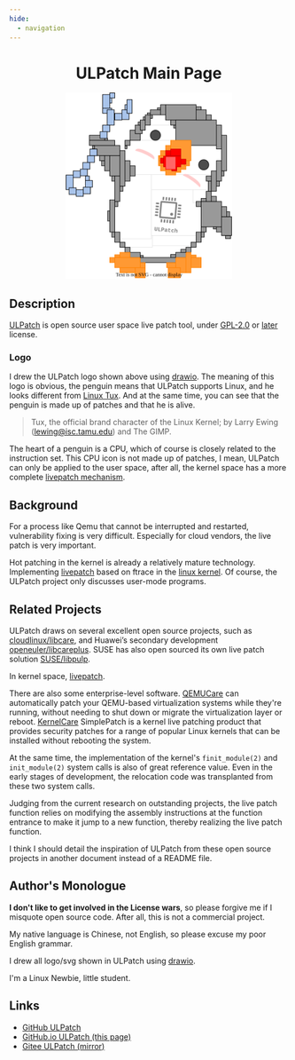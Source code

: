 ```yaml
---
hide:
  - navigation
---
```


<div align="center" markdown>

# ULPatch Main Page

<center>
	<a href="images/logo.drawio.svg">
		<img src="images/logo.drawio.svg" border=0 width=300>
	</a>
</center>

</div>

## Description

[ULPatch](https://github.com/Rtoax/ulpatch) is open source user space live patch tool, under [GPL-2.0](https://www.gnu.org/licenses/old-licenses/gpl-2.0.html) or [later](https://www.gnu.org/licenses/gpl-3.0.html) license.


### Logo

I drew the ULPatch logo shown above using [drawio](https://github.com/jgraph/drawio-desktop/releases). The meaning of this logo is obvious, the penguin means that ULPatch supports Linux, and he looks different from [Linux Tux](https://www.techrepublic.com/article/tux-a-brief-history-of-the-linux-mascot/). And at the same time, you can see that the penguin is made up of patches and that he is alive.

> Tux, the official brand character of the Linux Kernel; by Larry Ewing (lewing@isc.tamu.edu) and The GIMP.

The heart of a penguin is a CPU, which of course is closely related to the instruction set. This CPU icon is not made up of patches, I mean, ULPatch can only be applied to the user space, after all, the kernel space has a more complete [livepatch mechanism](https://docs.kernel.org/livepatch/livepatch.html).


## Background

For a process like Qemu that cannot be interrupted and restarted, vulnerability fixing is very difficult. Especially for cloud vendors, the live patch is very important.

Hot patching in the kernel is already a relatively mature technology. Implementing [livepatch](https://docs.kernel.org/livepatch/livepatch.html) based on ftrace in the [linux kernel](https://github.com/torvalds/linux). Of course, the ULPatch project only discusses user-mode programs.


## Related Projects

ULPatch draws on several excellent open source projects, such as [cloudlinux/libcare](https://github.com/cloudlinux/libcare), and Huawei’s secondary development [openeuler/libcareplus](https://gitee.com/openeuler/libcareplus). SUSE has also open sourced its own live patch solution [SUSE/libpulp](https://github.com/SUSE/libpulp).

In kernel space, [livepatch](https://docs.kernel.org/livepatch/livepatch.html).

There are also some enterprise-level software. [QEMUCare](https://tuxcare.com/enterprise-live-patching-services/qemucare/) can automatically patch your QEMU-based virtualization systems while they're running, without needing to shut down or migrate the virtualization layer or reboot. [KernelCare](https://docs.tuxcare.com/live-patching-services/) SimplePatch is a kernel live patching product that provides security patches for a range of popular Linux kernels that can be installed without rebooting the system.

At the same time, the implementation of the kernel's `finit_module(2)` and `init_module(2)` system calls is also of great reference value. Even in the early stages of development, the relocation code was transplanted from these two system calls.

Judging from the current research on outstanding projects, the live patch function relies on modifying the assembly instructions at the function entrance to make it jump to a new function, thereby realizing the live patch function.

I think I should detail the inspiration of ULPatch from these open source projects in another document instead of a README file.


## Author's Monologue

**I don't like to get involved in the License wars**, so please forgive me if I misquote open source code. After all, this is not a commercial project.

My native language is Chinese, not English, so please excuse my poor English grammar.

I drew all logo/svg shown in ULPatch using [drawio](https://github.com/jgraph/drawio-desktop/releases).

I'm a Linux Newbie, little student.


## Links

- [GitHub ULPatch](https://github.com/Rtoax/ulpatch)
- [GitHub.io ULPatch (this page)](https://rtoax.github.io/ulpatch/)
- [Gitee ULPatch (mirror)](https://gitee.com/rtoax/ulpatch)


